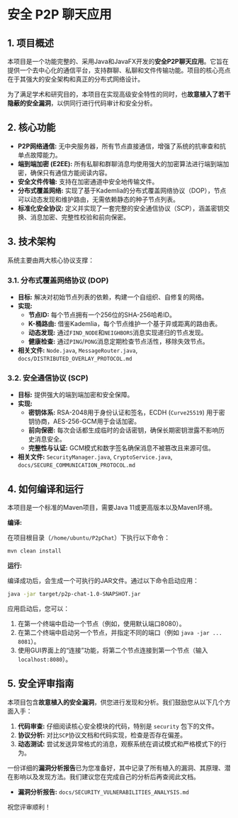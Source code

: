 
# 安全 P2P 聊天应用


## 1. 项目概述

本项目是一个功能完整的、采用Java和JavaFX开发的**安全P2P聊天应用**。它旨在提供一个去中心化的通信平台，支持群聊、私聊和文件传输功能。项目的核心亮点在于其强大的安全架构和真正的分布式网络设计。

为了满足学术和研究目的，本项目在实现高级安全特性的同时，也**故意植入了若干隐蔽的安全漏洞**，以供同行进行代码审计和安全分析。

## 2. 核心功能

- **P2P网络通信:** 无中央服务器，所有节点直接通信，增强了系统的抗审查和抗单点故障能力。
- **端到端加密 (E2EE):** 所有私聊和群聊消息均使用强大的加密算法进行端到端加密，确保只有通信方能阅读内容。
- **安全文件传输:** 支持在加密通道中安全地传输文件。
- **分布式覆盖网络:** 实现了基于Kademlia的分布式覆盖网络协议（DOP），节点可以动态发现和维护路由，无需依赖静态的种子节点列表。
- **标准化安全协议:** 定义并实现了一套完整的安全通信协议（SCP），涵盖密钥交换、消息加密、完整性校验和前向保密。

## 3. 技术架构

系统主要由两大核心协议支撑：

### 3.1. 分布式覆盖网络协议 (DOP)

- **目标:** 解决对初始节点列表的依赖，构建一个自组织、自修复的网络。
- **实现:**
    - **节点ID:** 每个节点拥有一个256位的SHA-256哈希ID。
    - **K-桶路由:** 借鉴Kademlia，每个节点维护一个基于异或距离的路由表。
    - **动态发现:** 通过`FIND_NODE`和`NEIGHBORS`消息实现递归的节点发现。
    - **健康检查:** 通过`PING`/`PONG`消息定期检查节点活性，移除失效节点。
- **相关文件:** `Node.java`, `MessageRouter.java`, `docs/DISTRIBUTED_OVERLAY_PROTOCOL.md`

### 3.2. 安全通信协议 (SCP)

- **目标:** 提供强大的端到端加密和安全保障。
- **实现:**
    - **密钥体系:** RSA-2048用于身份认证和签名，ECDH (`Curve25519`) 用于密钥协商，AES-256-GCM用于会话加密。
    - **前向保密:** 每次会话都生成临时的会话密钥，确保长期密钥泄露不影响历史消息安全。
    - **完整性与认证:** GCM模式和数字签名确保消息不被篡改且来源可信。
- **相关文件:** `SecurityManager.java`, `CryptoService.java`, `docs/SECURE_COMMUNICATION_PROTOCOL.md`

## 4. 如何编译和运行

本项目是一个标准的Maven项目，需要Java 11或更高版本以及Maven环境。

**编译:**

在项目根目录（`/home/ubuntu/P2pChat`）下执行以下命令：

```bash
mvn clean install
```

**运行:**

编译成功后，会生成一个可执行的JAR文件。通过以下命令启动应用：

```bash
java -jar target/p2p-chat-1.0-SNAPSHOT.jar
```

应用启动后，您可以：
1.  在第一个终端中启动一个节点（例如，使用默认端口8080）。
2.  在第二个终端中启动另一个节点，并指定不同的端口（例如 `java -jar ... 8081`）。
3.  使用GUI界面上的“连接”功能，将第二个节点连接到第一个节点（输入 `localhost:8080`）。

## 5. 安全评审指南

本项目包含**故意植入的安全漏洞**，供您进行发现和分析。我们鼓励您从以下几个方面入手：

1.  **代码审查:** 仔细阅读核心安全模块的代码，特别是 `security` 包下的文件。
2.  **协议分析:** 对比`SCP`协议文档和代码实现，检查是否存在偏差。
3.  **动态测试:** 尝试发送异常格式的消息，观察系统在调试模式和严格模式下的行为。

一份详细的**漏洞分析报告**已为您准备好，其中记录了所有植入的漏洞、其原理、潜在影响以及发现方法。我们建议您在完成自己的分析后再查阅此文档。

- **漏洞分析报告:** `docs/SECURITY_VULNERABILITIES_ANALYSIS.md`

祝您评审顺利！

